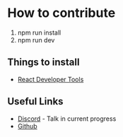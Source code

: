# How to contribute

1. npm run install
2. npm run dev

## Things to install

* [React Developer Tools](https://chromewebstore.google.com/detail/react-developer-tools/fmkadmapgofadopljbjfkapdkoienihi?hl=en)

## Useful Links

* [Discord](https://discord.gg/Z6F4uU8Ewr) - Talk in current progress
* [Github](https://github.com/Web-Design-Development-Society/lineuponline)